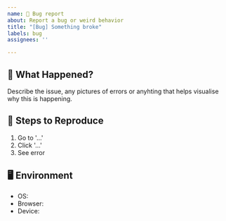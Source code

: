 ```yaml
---
name: 🐛 Bug report
about: Report a bug or weird behavior
title: "[Bug] Something broke"
labels: bug
assignees: ''

---
```


## 🐞 What Happened?

Describe the issue, any pictures of errors or anyhting that helps visualise why this is happening.

## 🧪 Steps to Reproduce

1. Go to '...'
2. Click '...'
3. See error

## 🖥️ Environment

- OS: 
- Browser: 
- Device:
